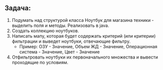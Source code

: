 ## Задача:
1) Подумать над структурой класса Ноутбук для магазина техники - выделить поля и методы. Реализовать в java.
2) Создать коллекцию ноутбуков.
3) Написать мапу, которая будет содержать критерий (или критерии) фильтрации и выведет
ноутбуки, отвечающие фильтру.
   * Пример: ОЗУ - Значение, Объем ЖД - Значение, Операционная система - Значение, Цвет - Значение
4) Отфильтровать ноутбуки их первоначального множества и вывести проходящие по условиям.